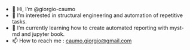 - 👋 Hi, I’m @giorgio-caumo
- 👀 I’m interested in structural engineering and automation of repetitive tasks.
- 🌱 I’m currently learning how to create automated reporting with myst-md and jupyter book.
- 📫 How to reach me : caumo.giorgio@gmail.com

<!---
giorgio-caumo/giorgio-caumo is a ✨ special ✨ repository because its `README.md` (this file) appears on your GitHub profile.
You can click the Preview link to take a look at your changes.
--->
